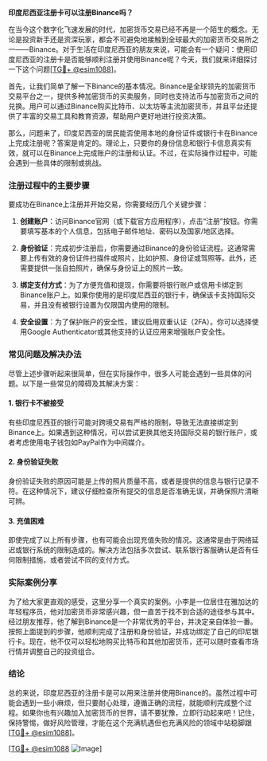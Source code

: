 **印度尼西亚注册卡可以注册Binance吗？**

在当今这个数字化飞速发展的时代，加密货币交易已经不再是一个陌生的概念。无论是投资新手还是资深玩家，都会不可避免地接触到全球最大的加密货币交易所之一——Binance。对于生活在印度尼西亚的朋友来说，可能会有一个疑问：使用印度尼西亚的注册卡是否能够顺利注册并使用Binance呢？今天，我们就来详细探讨一下这个问题[[TG💪+ @esim1088](https://t.me/s/esim1088)]。

首先，让我们简单了解一下Binance的基本情况。Binance是全球领先的加密货币交易平台之一，提供多种加密货币的买卖服务，同时也支持法币与加密货币之间的兑换。用户可以通过Binance购买比特币、以太坊等主流加密货币，并且平台还提供了丰富的交易工具和教育资源，帮助用户更好地进行投资决策。

那么，问题来了，印度尼西亚的居民能否使用本地的身份证件或银行卡在Binance上完成注册呢？答案是肯定的。理论上，只要你的身份信息和银行卡信息真实有效，就可以在Binance上完成账户的注册和认证。不过，在实际操作过程中，可能会遇到一些具体的限制或挑战。

### 注册过程中的主要步骤

要成功在Binance上注册并开始交易，你需要经历几个关键步骤：

1. **创建账户**：访问Binance官网（或下载官方应用程序），点击“注册”按钮。你需要填写基本的个人信息，包括电子邮件地址、密码以及国家/地区选择。

2. **身份验证**：完成初步注册后，你需要通过Binance的身份验证流程。这通常需要上传有效的身份证件扫描件或照片，比如护照、身份证或驾照等。此外，还需要提供一张自拍照片，确保与身份证上的照片一致。

3. **绑定支付方式**：为了方便充值和提现，你需要将银行账户或信用卡绑定到Binance账户上。如果你使用的是印度尼西亚的银行卡，确保该卡支持国际交易，并且没有被银行设置为仅限国内使用的限制。

4. **安全设置**：为了保护账户的安全性，建议启用双重认证（2FA）。你可以选择使用Google Authenticator或其他支持的认证应用来增强账户安全性。

### 常见问题及解决办法

尽管上述步骤听起来很简单，但在实际操作中，很多人可能会遇到一些具体的问题。以下是一些常见的障碍及其解决方案：

#### 1. 银行卡不被接受
有些印度尼西亚的银行可能对跨境交易有严格的限制，导致无法直接绑定到Binance上。如果遇到这种情况，可以尝试更换其他支持国际交易的银行账户，或者考虑使用电子钱包如PayPal作为中间媒介。

#### 2. 身份验证失败
身份验证失败的原因可能是上传的照片质量不高，或者是提供的信息与银行记录不符。在这种情况下，建议仔细检查所有提交的信息是否准确无误，并确保照片清晰可辨。

#### 3. 充值困难
即使完成了以上所有步骤，也有可能会出现充值失败的情况。这通常是由于网络延迟或银行系统的限制造成的。解决方法包括多次尝试、联系银行客服确认是否有任何限制措施，或者尝试不同的支付方式。

### 实际案例分享

为了给大家更直观的感受，这里分享一个真实的案例。小李是一位居住在雅加达的年轻程序员，他对加密货币非常感兴趣，但一直苦于找不到合适的途径参与其中。经过朋友推荐，他了解到Binance是一个非常优秀的平台，并决定亲自体验一番。按照上面提到的步骤，他顺利完成了注册和身份验证，并成功绑定了自己的印尼银行卡。现在，他不仅可以轻松地购买比特币和其他加密货币，还可以随时查看市场行情并调整自己的投资组合。

### 结论

总的来说，印度尼西亚的注册卡是可以用来注册并使用Binance的。虽然过程中可能会遇到一些小麻烦，但只要耐心处理，遵循正确的流程，就能顺利完成整个过程。如果你也有兴趣加入加密货币的世界，请不要犹豫，立即行动起来吧！记住，保持警惕，做好风险管理，才能在这个充满机遇但也充满风险的领域中站稳脚跟[[TG💪+ @esim1088](https://t.me/s/esim1088)]。

[[TG💪+ @esim1088](https://t.me/s/esim1088) ![Image](https://i.postimg.cc/4NQfJmqS/Snipaste-2025-05-13-00-14-12.png)]